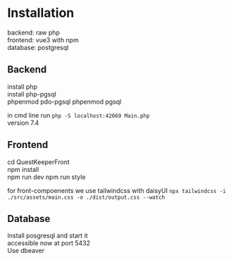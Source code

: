 # Installation

backend: raw php  
frontend: vue3 with npm  
database: postgresql  

## Backend

install php  
install php-pgsql  
phpenmod pdo-pgsql
phpenmod pgsql

in cmd line run `php -S localhost:42069 Main.php`  
version 7.4 

## Frontend

cd QuestKeeperFront  
npm install  
npm run dev
npm run style

for front-compoenents we use tailwindcss with daisyUI
`npx tailwindcss -i ./src/assets/main.css -o ./dist/output.css --watch`


## Database

Install posgresql and start it  
accessible now at port 5432  
Use dbeaver  
